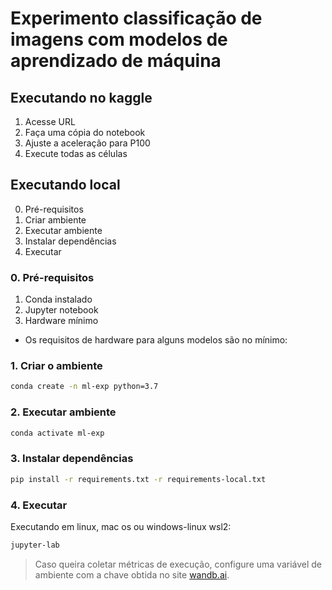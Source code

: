 # Experimento classificação de imagens com modelos de aprendizado de máquina

## Executando no kaggle

1. Acesse URL
2. Faça uma cópia do notebook
3. Ajuste a aceleração para P100
4. Execute todas as células

## Executando local

0. Pré-requisitos
1. Criar ambiente
2. Executar ambiente
3. Instalar dependências
4. Executar

### 0. Pré-requisitos

1. Conda instalado
2. Jupyter notebook
3. Hardware mínimo
- Os requisitos de hardware para alguns modelos são no mínimo:

### 1. Criar o ambiente

```bash
conda create -n ml-exp python=3.7
```

### 2. Executar ambiente

```bash
conda activate ml-exp
```

### 3. Instalar dependências

```bash
pip install -r requirements.txt -r requirements-local.txt
```

### 4. Executar

Executando em linux, mac os ou windows-linux wsl2:

```bash
jupyter-lab
```

> Caso queira coletar métricas de execução, configure uma variável de ambiente com a chave obtida no site [wandb.ai](https://docs.wandb.ai/quickstart).